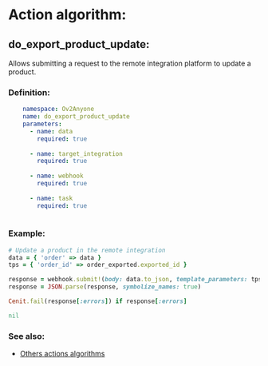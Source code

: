 # Action algorithm:

## do_export_product_update:

Allows submitting a request to the remote integration platform to update a product.
    
### Definition:
```YAML
    namespace: Ov2Anyone
    name: do_export_product_update
    parameters:
      - name: data
        required: true
        
      - name: target_integration
        required: true
        
      - name: webhook
        required: true
        
      - name: task
        required: true
        
```

### Example:
```RUBY
# Update a product in the remote integration
data = { 'order' => data }
tps = { 'order_id' => order_exported.exported_id }

response = webhook.submit!(body: data.to_json, template_parameters: tps)
response = JSON.parse(response, symbolize_names: true)

Cenit.fail(response[:errors]) if response[:errors]

nil
```

### See also:
* [Others actions algorithms](overview?id=do_export_product_update)